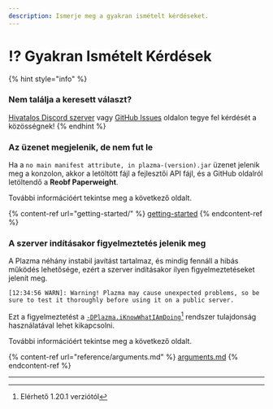 ```yaml
---
description: Ismerje meg a gyakran ismételt kérdéseket.
---
```


# ⁉️ Gyakran Ismételt Kérdések

{% hint style="info" %}

### Nem találja a keresett választ?

[Hivatalos Discord szerver](https://discord.gg/MmfC52K8A8) vagy [GitHub Issues](https://github.com/PlazmaMC/PlazmaBukkit/issues) oldalon tegye fel kérdését a közösségnek!
{% endhint %}

### Az üzenet megjelenik, de nem fut le

Ha a `no main manifest attribute, in plazma-(version).jar` üzenet jelenik meg a konzolon, akkor a letöltött fájl a fejlesztői API fájl, és a GitHub oldalról letöltendő a **Reobf Paperweight**.

További információért tekintse meg a következő oldalt.

{% content-ref url="getting-started/" %}
[getting-started](getting-started#id-2)
{% endcontent-ref %}

### A szerver indításakor figyelmeztetés jelenik meg

A Plazma néhány instabil javítást tartalmaz, és mindig fennáll a hibás működés lehetősége, ezért a szerver indításakor ilyen figyelmeztetéseket jelenít meg.

```log
[12:34:56 WARN]: Warning! Plazma may cause unexpected problems, so be sure to test it thoroughly before using it on a public server.
```

Ezt a figyelmeztetést a [`-DPlazma.iKnowWhatIAmDoing`](#user-content-fn-1)[^1] rendszer tulajdonság használatával lehet kikapcsolni.

További információért tekintse meg a következő oldalt.

{% content-ref url="reference/arguments.md" %}
[arguments.md](reference/arguments.md#plazma.iknowwhatiamdoing)
{% endcontent-ref %}

***

[^1]: Elérhető 1.20.1 verziótól
